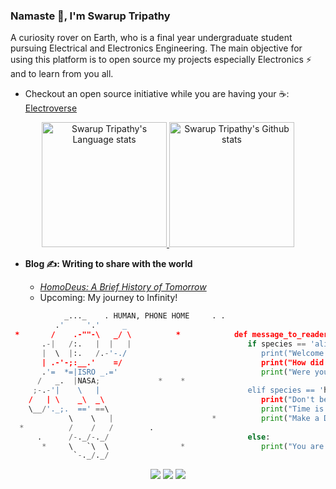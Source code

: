 ### Namaste 🙏, I'm Swarup Tripathy

A curiosity rover on Earth, who is a final year undergraduate student pursuing Electrical and Electronics Engineering. The main objective for using this platform is to open source my projects especially Electronics ⚡ and to learn from you all.
- Checkout an open source initiative while you are having your ☕: [Electroverse](https://github.com/Electroversity/Electroverse)

<div align="center"> 
<a href="https://github.com/anuraghazra/github-readme-stats#gh-light-mode-only">
<img height=200 src="https://github-readme-stats.vercel.app/api/top-langs/?username=Curovearth&layout=compact&langs_count=10&hide_border=true&role=owner,collaborator&theme=default#gh-light-mode-only" alt="Swarup Tripathy's Language stats" />
</a>
<a href="https://github.com/anuraghazra/github-readme-stats#gh-light-mode-only">
<img height=200 src="https://github-readme-stats.vercel.app/api?username=Curovearth&show_icons=true&count_private=true&line_height=28&hide_border=true&card_width=450&include_all_commits=true&role=owner,collaborator&exclude_repo=github-readme-stats&theme=default#gh-light-mode-only" alt="Swarup Tripathy's Github stats" />
</a>
</div>

- **Blog ✍: Writing to share with the world**
 
  - <a href="https://curovearth.github.io/Blogs/general/2022/homodeus/NewHumanAgenda.html">*HomoDeus: A Brief History of Tomorrow*</a>
  - Upcoming: My journey to Infinity!

</div>


```python
            _..._    . HUMAN, PHONE HOME     . .                           *                ..
          .'     '.'     _                         
 *       /    .-""-\   _/ \          *            def message_to_reader(species):         *
       .-|   /:.   |  |   |                          if species == 'alien':
       |  \  |:.   /.-'-./                              print("Welcome to Earth! \n")                  .
       | .-'-;:__.'    =/                               print("How did you find us? \n")
       .'=  *=|ISRO _.='                                print("Were you already living amongst us? ")
      /   _.  |NASA;             *    *                        
     ;-.-'|    \   |                                 elif species == 'human':                  *
    /   | \    _\  _\                                   print("Don't be so Lazy \n")
    \__/'._;.  ==' ==\                                  print("Time is less \n")
             \    \   |                      *          print("Make a Difference")             .*
  *          /    /   /        .
      .      /-._/-._/                               else:
       *     \   `\  \                *                 print("You are a higher dimensional being!")
              `-._/._/                                  

```
<!-- 
<h3>Let's Connect!</h3>
Hop on to any of the platform below and let's talk about things which hasn't been given much importance to.</p> -->

<div align=center>
<p><a href="https://discord.com/channels/718336604887973939"><img src="https://img.shields.io/badge/Discord-7289DA?style=for-the-badge&logo=discord&logoColor=white"></a>
 <a href= "https://www.linkedin.com/in/swarup-tripathy-quantangled/"><img src="https://img.shields.io/badge/LinkedIn-0077B5?style=for-the-badge&logo=linkedin&logoColor=white"></a>
 <a href= "https://twitter.com/Curovearth"><img src="https://img.shields.io/badge/Twitter-1DA1F2?style=for-the-badge&logo=twitter&logoColor=white"></a>
</p>
  </div>
